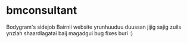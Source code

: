 # bmconsultant
Bodygram's sidejob
Bairnii website yrunhuuduu duussan jijig sajig zuils ynzlah shaardlagatai baij magadgui
bug fixes buri :)
